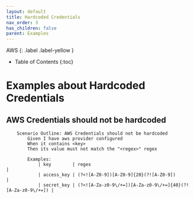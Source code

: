 ```yaml
---
layout: default
title: Hardcoded Credentials
nav_order: 3
has_children: false
parent: Examples
---
```


AWS
{: .label .label-yellow } 

* Table of Contents
{:toc}

# Examples about Hardcoded Credentials

## AWS Credentials should not be hardcoded
```gherkin
    Scenario Outline: AWS Credentials should not be hardcoded
        Given I have aws provider configured
        When it contains <key>
        Then its value must not match the "<regex>" regex

        Examples:
            | key        | regex                                                      |
            | access_key | (?<![A-Z0-9])[A-Z0-9]{20}(?![A-Z0-9])                      |
            | secret_key | (?<![A-Za-z0-9\/+=])[A-Za-z0-9\/+=]{40}(?![A-Za-z0-9\/+=]) |    
```